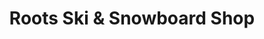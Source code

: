 ---
title: "Roots Ski & Snowboard Shop"
url: /killington/roots-ski-and-snowboard-shop/
shop: sports
---